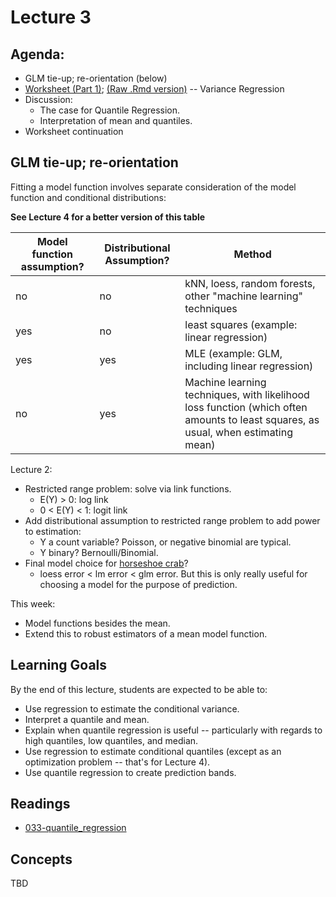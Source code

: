 # Lecture 3

## Agenda:

- GLM tie-up; re-orientation (below)
- [Worksheet (Part 1)](https://ubc-mds.github.io/DSCI_562/lec3/worksheet.nb.html);  [(Raw .Rmd version)](https://raw.githubusercontent.com/UBC-MDS/DSCI_562/master/lec3/worksheet.Rmd) -- Variance Regression
- Discussion: 
    - The case for Quantile Regression. 
    - Interpretation of mean and quantiles.
- Worksheet continuation

## GLM tie-up; re-orientation

Fitting a model function involves separate consideration of the model function and conditional distributions:

**See Lecture 4 for a better version of this table**

| Model function assumption? | Distributional Assumption? | Method |
|----|----|----|
| no | no | kNN, loess, random forests, other "machine learning" techniques |
| yes | no | least squares (example: linear regression) |
| yes | yes | MLE (example: GLM, including linear regression) |
| no | yes | Machine learning techniques, with likelihood loss function (which often amounts to least squares, as usual, when estimating mean) |

Lecture 2: 

- Restricted range problem: solve via link functions.
    - E(Y) > 0: log link
    - 0 < E(Y) < 1: logit link
- Add distributional assumption to restricted range problem to add power to estimation:
    - Y a count variable? Poisson, or negative binomial are typical.
    - Y binary? Bernoulli/Binomial.
- Final model choice for [horseshoe crab](https://ubc-mds.github.io/DSCI_562/lec2/case_study.nb.html)?
	- loess error < lm error < glm error. But this is only really useful for choosing a model for the purpose of prediction.

This week:

- Model functions besides the mean.
- Extend this to robust estimators of a mean model function.


## Learning Goals

By the end of this lecture, students are expected to be able to:

- Use regression to estimate the conditional variance.
- Interpret a quantile and mean.
- Explain when quantile regression is useful -- particularly with regards to high quantiles, low quantiles, and median.
- Use regression to estimate conditional quantiles (except as an optimization problem -- that's for Lecture 4).
- Use quantile regression to create prediction bands.

## Readings

- [033-quantile_regression](./033-quantile_regression.html)

## Concepts

TBD